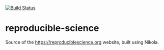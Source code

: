[![Build Status](https://travis-ci.org/ViDA-NYU/reproducible-science.svg?branch=master)](https://travis-ci.org/ViDA-NYU/reproducible-science)

# reproducible-science

Source of the https://reproduciblescience.org website, built using Nikola.

